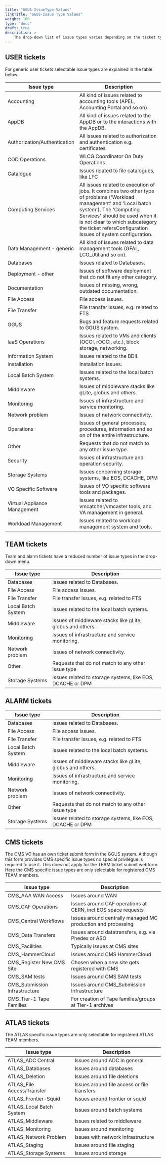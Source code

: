 ```yaml
---
title: "GGUS-IssueType-Values"
linkTitle: "GGUS-Issue Type Values"
weight: 100
type: "docs"
draft: true
description: >
    The drop-down list of issue types varies depending on the ticket type.
---
```


## USER tickets

For generic user tickets selectable issue types are explained in the table below.

<!-- markdownlint-disable line-length no-inline-html no-bare-urls -->

| Issue type                    | Description                                                                            |
|-------------------------------|----------------------------------------------------------------------------------------|
|Accounting	       	      	| All kind of issues related to accounting tools (APEL, Accounting Portal and so on).    |
|AppDB			      	| All kind of issues related to the AppDB or to the interactions with the AppDB.         |
|Authorization/Authentication	| All issues related to authorization and authentication e.g. certificates               |
|COD Operations		    	| WLCG Coordinator On Duty Operations                                                    |
|Catalogue			|Issues related to file catalogues, like LFC
|Computing Services		| All issues related to execution of jobs. It combines two other type of problems ('Workload management' and 'Local batch system'). The 'Computing Services' should be used when it is not clear to which subcategory the ticket refersConfiguration	Issues of system configuration.
|Data Management - generic	| All kind of issues related to data management tools (GFAL, LCG_Util and so on).
|Databases			| Issues related to Databases.
|Deployment - other		| Issues of software deployment that do not fit any other category.
|Documentation			| Issues of missing, wrong, outdated documentation.
|File Access			| File access issues.
|File Transfer			| File transfer issues, e.g. related to FTS
|GGUS				| Bugs and feature requests related to GGUS system.
|IaaS Operations		| Issues related to VMs and clients (OCCI, rOCCI, etc.), block storage, networking.
|Information System		| Issues related to the BDII.
|Installation			| Installation issues.
|Local Batch System		| Issues related to the local batch systems.
|Middleware			| Issues of middleware stacks like gLite, globus and others.
|Monitoring			| Issues of infrastructure and service monitoring.
|Network problem		| Issues of network connectivity.
|Operations			| Issues of general processes, procedures, information and so on of the entire infrastructure.
|Other				| Requests that do not match to any other issue type.
|Security			| Issues of infrastructure and operation security.
|Storage Systems		| Issues concerning storage systems, like EOS, DCACHE, DPM
|VO Specific Software		| Issues of VO specific software tools and packages.
|Virtual Appliance Management	| Issues related to vmcatcher/vmcaster tools, and VA management in general.
|Workload Management		| Issues related to workload management system and tools.

<!-- markdownlint-enable line-length no-inline-html no-bare-urls -->

## TEAM tickets

Team and alarm tickets have a reduced number of issue types in the drop-down menu.

<!-- markdownlint-disable line-length no-inline-html no-bare-urls -->

| Issue type            | Description                                                                            |
|-----------------------|----------------------------------------------------------------------------------------|
|Databases		| Issues related to Databases.
|File Access		| File access issues.
|File Transfer		| File transfer issues, e.g. related to FTS
|Local Batch System	| Issues related to the local batch systems.
|Middleware		| Issues of middleware stacks like gLite, globus and others.
|Monitoring		| Issues of infrastructure and service monitoring.
|Network problem	| Issues of network connectivity.
|Other			| Requests that do not match to any other issue type
|Storage Systems	| Issues related to storage systems, like EOS, DCACHE or DPM

## ALARM tickets

<!-- markdownlint-disable line-length no-inline-html no-bare-urls -->

| Issue type            | Description                                                                            |
|-----------------------|----------------------------------------------------------------------------------------|
|Databases		| Issues related to Databases.
|File Access		| File access issues.
|File Transfer		| File transfer issues, e.g. related to FTS
|Local Batch System	| Issues related to the local batch systems.
|Middleware		| Issues of middleware stacks like gLite, globus and others.
|Monitoring		| Issues of infrastructure and service monitoring.
|Network problem	| Issues of network connectivity.
|Other			| Requests that do not match to any other issue type
|Storage Systems	| Issues related to storage systems, like EOS, DCACHE or DPM

<!-- markdownlint-enable line-length no-inline-html no-bare-urls -->

## CMS tickets

The CMS VO has an own ticket submit form in the GGUS system. Although this form provides CMS specific issue types no special privilegue is required to use it. This does not apply for the TEAM ticket submit webform: Here the CMS specific issue types are only selectable for registered CMS TEAM members.

<!-- markdownlint-disable line-length no-inline-html no-bare-urls -->

| Issue type            | Description                                                                            |
|-----------------------|----------------------------------------------------------------------------------------|
|CMS_AAA WAN Access	| Issues around WAN
|CMS_CAF Operations	| Issues around CAF operations at CERN, incl EOS space requests
|CMS_Central Workflows	| Issues around centrally managed MC production and processing
|CMS_Data Transfers	| Issues around datatransfers, e.g. via Phedex or ASO
|CMS_Facilities		| Typically issues at CMS sites
|CMS_HammerCloud	| Issues around CMS HammerCloud
|CMS_Register New CMS Site	| Chosen when a new site gets registered with CMS
|CMS_SAM tests		| Issues around CMS SAM tests
|CMS_Submission Infrastructure	| Issues around CMS_Submission Infrastructure
|CMS_Tier-1 Tape Families	| For creation of Tape families/groups at Tier-1 archives

<!-- markdownlint-disable line-length no-inline-html no-bare-urls -->

## ATLAS tickets

The ATLAS specific issue types are only selectable for registered ATLAS TEAM members.

<!-- markdownlint-disable line-length no-inline-html no-bare-urls -->

| Issue type            | Description                                                                            |
|-----------------------|----------------------------------------------------------------------------------------|
|ATLAS_ADC Central	| Issues around ADC in general
|ATLAS_Databases	| Issues around databases
|ATLAS_Deletion		| Issues around file deletions
|ATLAS_File Access/Transfer	| Issues around file access or file transfers
|ATLAS_Frontier-Squid	| Issues around frontier or squid
|ATLAS_Local Batch System	| Issues around batch systems
|ATLAS_Middleware	| Issues related to middleware
|ATLAS_Monitoring	| Issues around monitoring
|ATLAS_Network Problem	| Issues with network infrastructure
|ATLAS_Staging		| Issues around file staging
|ATLAS_Storage Systems	| Issues around storage

<!-- markdownlint-disable line-length no-inline-html no-bare-urls -->


